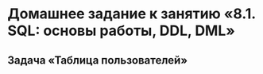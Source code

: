 # Домашнее задание к занятию «8.1. SQL: основы работы, DDL, DML»

## Задача «Таблица пользователей»
